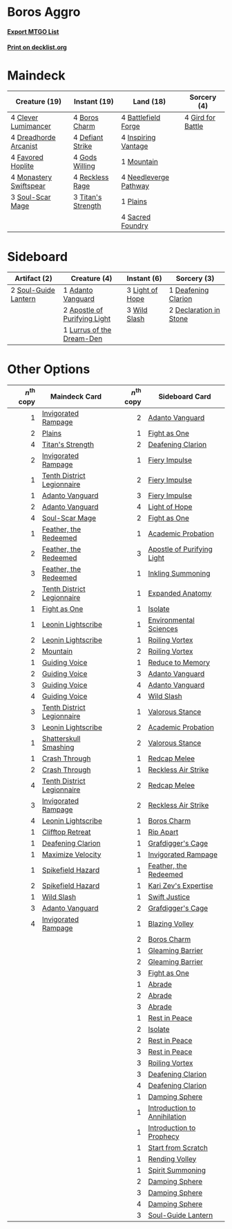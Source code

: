 # Boros Aggro

#### [Export MTGO List](../collection/Boros%20Aggro/Boros%20Aggro.txt)
#### [Print on decklist.org](http://decklist.org/?deckmain=4%09Battlefield%20Forge%0A4%09Boros%20Charm%0A4%09Clever%20Lumimancer%0A4%09Defiant%20Strike%0A4%09Dreadhorde%20Arcanist%0A4%09Favored%20Hoplite%0A4%09Gird%20for%20Battle%0A4%09Gods%20Willing%0A4%09Inspiring%20Vantage%0A4%09Monastery%20Swiftspear%0A1%09Mountain%0A4%09Needleverge%20Pathway%0A1%09Plains%0A4%09Reckless%20Rage%0A4%09Sacred%20Foundry%0A3%09Soul-Scar%20Mage%0A3%09Titan's%20Strength&deckside=1%09Adanto%20Vanguard%0A2%09Apostle%20of%20Purifying%20Light%0A1%09Deafening%20Clarion%0A2%09Declaration%20in%20Stone%0A3%09Light%20of%20Hope%0A1%09Lurrus%20of%20the%20Dream-Den%0A2%09Soul-Guide%20Lantern%0A3%09Wild%20Slash)
# Maindeck

|                                          Creature (19)                                          |                                        Instant (19)                                         |                                           Land (18)                                            |                                        Sorcery (4)                                         |
|-------------------------------------------------------------------------------------------------|---------------------------------------------------------------------------------------------|------------------------------------------------------------------------------------------------|--------------------------------------------------------------------------------------------|
|4 [Clever Lumimancer](http://gatherer.wizards.com/Pages/Card/Details.aspx?multiverseid=513487)   |4 [Boros Charm](http://gatherer.wizards.com/Pages/Card/Details.aspx?multiverseid=442188)     |4 [Battlefield Forge](http://gatherer.wizards.com/Pages/Card/Details.aspx?multiverseid=129479)  |4 [Gird for Battle](http://gatherer.wizards.com/Pages/Card/Details.aspx?multiverseid=452762)|
|4 [Dreadhorde Arcanist](http://gatherer.wizards.com/Pages/Card/Details.aspx?multiverseid=461052) |4 [Defiant Strike](http://gatherer.wizards.com/Pages/Card/Details.aspx?multiverseid=386515)  |4 [Inspiring Vantage](http://gatherer.wizards.com/Pages/Card/Details.aspx?multiverseid=417819)  |                                                                                            |
|4 [Favored Hoplite](http://gatherer.wizards.com/Pages/Card/Details.aspx?multiverseid=373596)     |4 [Gods Willing](http://gatherer.wizards.com/Pages/Card/Details.aspx?multiverseid=442005)    |1 [Mountain](http://gatherer.wizards.com/Pages/Card/Details.aspx?multiverseid=439859)           |                                                                                            |
|4 [Monastery Swiftspear](http://gatherer.wizards.com/Pages/Card/Details.aspx?multiverseid=438706)|4 [Reckless Rage](http://gatherer.wizards.com/Pages/Card/Details.aspx?multiverseid=439767)   |4 [Needleverge Pathway](http://gatherer.wizards.com/Pages/Card/Details.aspx?multiverseid=491918)|                                                                                            |
|3 [Soul-Scar Mage](http://gatherer.wizards.com/Pages/Card/Details.aspx?multiverseid=426850)      |3 [Titan's Strength](http://gatherer.wizards.com/Pages/Card/Details.aspx?multiverseid=398680)|1 [Plains](http://gatherer.wizards.com/Pages/Card/Details.aspx?multiverseid=439856)             |                                                                                            |
|                                                                                                 |                                                                                             |4 [Sacred Foundry](http://gatherer.wizards.com/Pages/Card/Details.aspx?multiverseid=405106)     |                                                                                            |


# Sideboard

|                                         Artifact (2)                                          |                                             Creature (4)                                              |                                       Instant (6)                                        |                                           Sorcery (3)                                           |
|-----------------------------------------------------------------------------------------------|-------------------------------------------------------------------------------------------------------|------------------------------------------------------------------------------------------|-------------------------------------------------------------------------------------------------|
|2 [Soul-Guide Lantern](http://gatherer.wizards.com/Pages/Card/Details.aspx?multiverseid=476488)|1 [Adanto Vanguard](http://gatherer.wizards.com/Pages/Card/Details.aspx?multiverseid=435152)           |3 [Light of Hope](http://gatherer.wizards.com/Pages/Card/Details.aspx?multiverseid=479540)|1 [Deafening Clarion](http://gatherer.wizards.com/Pages/Card/Details.aspx?multiverseid=452915)   |
|                                                                                               |2 [Apostle of Purifying Light](http://gatherer.wizards.com/Pages/Card/Details.aspx?multiverseid=466760)|3 [Wild Slash](http://gatherer.wizards.com/Pages/Card/Details.aspx?multiverseid=391959)   |2 [Declaration in Stone](http://gatherer.wizards.com/Pages/Card/Details.aspx?multiverseid=409750)|
|                                                                                               |1 [Lurrus of the Dream-Den](http://gatherer.wizards.com/Pages/Card/Details.aspx?multiverseid=479746)   |                                                                                          |                                                                                                 |


# Other Options

|*n*<sup>th</sup> copy|                                            Maindeck Card                                            |*n*<sup>th</sup> copy|                                            Sideboard Card                                             |
|--------------------:|-----------------------------------------------------------------------------------------------------|--------------------:|-------------------------------------------------------------------------------------------------------|
|                    1|[Invigorated Rampage](http://gatherer.wizards.com/Pages/Card/Details.aspx?multiverseid=423753)       |                    2|[Adanto Vanguard](http://gatherer.wizards.com/Pages/Card/Details.aspx?multiverseid=435152)             |
|                    2|[Plains](http://gatherer.wizards.com/Pages/Card/Details.aspx?multiverseid=439856)                    |                    1|[Fight as One](http://gatherer.wizards.com/Pages/Card/Details.aspx?multiverseid=479532)                |
|                    4|[Titan's Strength](http://gatherer.wizards.com/Pages/Card/Details.aspx?multiverseid=398680)          |                    2|[Deafening Clarion](http://gatherer.wizards.com/Pages/Card/Details.aspx?multiverseid=452915)           |
|                    2|[Invigorated Rampage](http://gatherer.wizards.com/Pages/Card/Details.aspx?multiverseid=423753)       |                    1|[Fiery Impulse](http://gatherer.wizards.com/Pages/Card/Details.aspx?multiverseid=398516)               |
|                    1|[Tenth District Legionnaire](http://gatherer.wizards.com/Pages/Card/Details.aspx?multiverseid=461149)|                    2|[Fiery Impulse](http://gatherer.wizards.com/Pages/Card/Details.aspx?multiverseid=398516)               |
|                    1|[Adanto Vanguard](http://gatherer.wizards.com/Pages/Card/Details.aspx?multiverseid=435152)           |                    3|[Fiery Impulse](http://gatherer.wizards.com/Pages/Card/Details.aspx?multiverseid=398516)               |
|                    2|[Adanto Vanguard](http://gatherer.wizards.com/Pages/Card/Details.aspx?multiverseid=435152)           |                    4|[Light of Hope](http://gatherer.wizards.com/Pages/Card/Details.aspx?multiverseid=479540)               |
|                    4|[Soul-Scar Mage](http://gatherer.wizards.com/Pages/Card/Details.aspx?multiverseid=426850)            |                    2|[Fight as One](http://gatherer.wizards.com/Pages/Card/Details.aspx?multiverseid=479532)                |
|                    1|[Feather, the Redeemed](http://gatherer.wizards.com/Pages/Card/Details.aspx?multiverseid=461124)     |                    1|[Academic Probation](http://gatherer.wizards.com/Pages/Card/Details.aspx?multiverseid=513484)          |
|                    2|[Feather, the Redeemed](http://gatherer.wizards.com/Pages/Card/Details.aspx?multiverseid=461124)     |                    3|[Apostle of Purifying Light](http://gatherer.wizards.com/Pages/Card/Details.aspx?multiverseid=466760)  |
|                    3|[Feather, the Redeemed](http://gatherer.wizards.com/Pages/Card/Details.aspx?multiverseid=461124)     |                    1|[Inkling Summoning](http://gatherer.wizards.com/Pages/Card/Details.aspx?multiverseid=513687)           |
|                    2|[Tenth District Legionnaire](http://gatherer.wizards.com/Pages/Card/Details.aspx?multiverseid=461149)|                    1|[Expanded Anatomy](http://gatherer.wizards.com/Pages/Card/Details.aspx?multiverseid=513478)            |
|                    1|[Fight as One](http://gatherer.wizards.com/Pages/Card/Details.aspx?multiverseid=479532)              |                    1|[Isolate](http://gatherer.wizards.com/Pages/Card/Details.aspx?multiverseid=447153)                     |
|                    1|[Leonin Lightscribe](http://gatherer.wizards.com/Pages/Card/Details.aspx?multiverseid=513497)        |                    1|[Environmental Sciences](http://gatherer.wizards.com/Pages/Card/Details.aspx?multiverseid=513477)      |
|                    2|[Leonin Lightscribe](http://gatherer.wizards.com/Pages/Card/Details.aspx?multiverseid=513497)        |                    1|[Roiling Vortex](http://gatherer.wizards.com/Pages/Card/Details.aspx?multiverseid=491797)              |
|                    2|[Mountain](http://gatherer.wizards.com/Pages/Card/Details.aspx?multiverseid=439859)                  |                    2|[Roiling Vortex](http://gatherer.wizards.com/Pages/Card/Details.aspx?multiverseid=491797)              |
|                    1|[Guiding Voice](http://gatherer.wizards.com/Pages/Card/Details.aspx?multiverseid=513496)             |                    1|[Reduce to Memory](http://gatherer.wizards.com/Pages/Card/Details.aspx?multiverseid=513502)            |
|                    2|[Guiding Voice](http://gatherer.wizards.com/Pages/Card/Details.aspx?multiverseid=513496)             |                    3|[Adanto Vanguard](http://gatherer.wizards.com/Pages/Card/Details.aspx?multiverseid=435152)             |
|                    3|[Guiding Voice](http://gatherer.wizards.com/Pages/Card/Details.aspx?multiverseid=513496)             |                    4|[Adanto Vanguard](http://gatherer.wizards.com/Pages/Card/Details.aspx?multiverseid=435152)             |
|                    4|[Guiding Voice](http://gatherer.wizards.com/Pages/Card/Details.aspx?multiverseid=513496)             |                    4|[Wild Slash](http://gatherer.wizards.com/Pages/Card/Details.aspx?multiverseid=391959)                  |
|                    3|[Tenth District Legionnaire](http://gatherer.wizards.com/Pages/Card/Details.aspx?multiverseid=461149)|                    1|[Valorous Stance](http://gatherer.wizards.com/Pages/Card/Details.aspx?multiverseid=391950)             |
|                    3|[Leonin Lightscribe](http://gatherer.wizards.com/Pages/Card/Details.aspx?multiverseid=513497)        |                    2|[Academic Probation](http://gatherer.wizards.com/Pages/Card/Details.aspx?multiverseid=513484)          |
|                    1|[Shatterskull Smashing](http://gatherer.wizards.com/Pages/Card/Details.aspx?multiverseid=491802)     |                    2|[Valorous Stance](http://gatherer.wizards.com/Pages/Card/Details.aspx?multiverseid=391950)             |
|                    1|[Crash Through](http://gatherer.wizards.com/Pages/Card/Details.aspx?multiverseid=430777)             |                    1|[Redcap Melee](http://gatherer.wizards.com/Pages/Card/Details.aspx?multiverseid=473097)                |
|                    2|[Crash Through](http://gatherer.wizards.com/Pages/Card/Details.aspx?multiverseid=430777)             |                    1|[Reckless Air Strike](http://gatherer.wizards.com/Pages/Card/Details.aspx?multiverseid=466908)         |
|                    4|[Tenth District Legionnaire](http://gatherer.wizards.com/Pages/Card/Details.aspx?multiverseid=461149)|                    2|[Redcap Melee](http://gatherer.wizards.com/Pages/Card/Details.aspx?multiverseid=473097)                |
|                    3|[Invigorated Rampage](http://gatherer.wizards.com/Pages/Card/Details.aspx?multiverseid=423753)       |                    2|[Reckless Air Strike](http://gatherer.wizards.com/Pages/Card/Details.aspx?multiverseid=466908)         |
|                    4|[Leonin Lightscribe](http://gatherer.wizards.com/Pages/Card/Details.aspx?multiverseid=513497)        |                    1|[Boros Charm](http://gatherer.wizards.com/Pages/Card/Details.aspx?multiverseid=442188)                 |
|                    1|[Clifftop Retreat](http://gatherer.wizards.com/Pages/Card/Details.aspx?multiverseid=443127)          |                    1|[Rip Apart](http://gatherer.wizards.com/Pages/Card/Details.aspx?multiverseid=513717)                   |
|                    1|[Deafening Clarion](http://gatherer.wizards.com/Pages/Card/Details.aspx?multiverseid=452915)         |                    1|[Grafdigger's Cage](http://gatherer.wizards.com/Pages/Card/Details.aspx?multiverseid=278452)           |
|                    1|[Maximize Velocity](http://gatherer.wizards.com/Pages/Card/Details.aspx?multiverseid=452861)         |                    1|[Invigorated Rampage](http://gatherer.wizards.com/Pages/Card/Details.aspx?multiverseid=423753)         |
|                    1|[Spikefield Hazard](http://gatherer.wizards.com/Pages/Card/Details.aspx?multiverseid=491809)         |                    1|[Feather, the Redeemed](http://gatherer.wizards.com/Pages/Card/Details.aspx?multiverseid=461124)       |
|                    2|[Spikefield Hazard](http://gatherer.wizards.com/Pages/Card/Details.aspx?multiverseid=491809)         |                    1|[Kari Zev's Expertise](http://gatherer.wizards.com/Pages/Card/Details.aspx?multiverseid=423755)        |
|                    1|[Wild Slash](http://gatherer.wizards.com/Pages/Card/Details.aspx?multiverseid=391959)                |                    1|[Swift Justice](http://gatherer.wizards.com/Pages/Card/Details.aspx?multiverseid=386374)               |
|                    3|[Adanto Vanguard](http://gatherer.wizards.com/Pages/Card/Details.aspx?multiverseid=435152)           |                    2|[Grafdigger's Cage](http://gatherer.wizards.com/Pages/Card/Details.aspx?multiverseid=278452)           |
|                    4|[Invigorated Rampage](http://gatherer.wizards.com/Pages/Card/Details.aspx?multiverseid=423753)       |                    1|[Blazing Volley](http://gatherer.wizards.com/Pages/Card/Details.aspx?multiverseid=426821)              |
|                     |                                                                                                     |                    2|[Boros Charm](http://gatherer.wizards.com/Pages/Card/Details.aspx?multiverseid=442188)                 |
|                     |                                                                                                     |                    1|[Gleaming Barrier](http://gatherer.wizards.com/Pages/Card/Details.aspx?multiverseid=489930)            |
|                     |                                                                                                     |                    2|[Gleaming Barrier](http://gatherer.wizards.com/Pages/Card/Details.aspx?multiverseid=489930)            |
|                     |                                                                                                     |                    3|[Fight as One](http://gatherer.wizards.com/Pages/Card/Details.aspx?multiverseid=479532)                |
|                     |                                                                                                     |                    1|[Abrade](http://gatherer.wizards.com/Pages/Card/Details.aspx?multiverseid=430772)                      |
|                     |                                                                                                     |                    2|[Abrade](http://gatherer.wizards.com/Pages/Card/Details.aspx?multiverseid=430772)                      |
|                     |                                                                                                     |                    3|[Abrade](http://gatherer.wizards.com/Pages/Card/Details.aspx?multiverseid=430772)                      |
|                     |                                                                                                     |                    1|[Rest in Peace](http://gatherer.wizards.com/Pages/Card/Details.aspx?multiverseid=442021)               |
|                     |                                                                                                     |                    2|[Isolate](http://gatherer.wizards.com/Pages/Card/Details.aspx?multiverseid=447153)                     |
|                     |                                                                                                     |                    2|[Rest in Peace](http://gatherer.wizards.com/Pages/Card/Details.aspx?multiverseid=442021)               |
|                     |                                                                                                     |                    3|[Rest in Peace](http://gatherer.wizards.com/Pages/Card/Details.aspx?multiverseid=442021)               |
|                     |                                                                                                     |                    3|[Roiling Vortex](http://gatherer.wizards.com/Pages/Card/Details.aspx?multiverseid=491797)              |
|                     |                                                                                                     |                    3|[Deafening Clarion](http://gatherer.wizards.com/Pages/Card/Details.aspx?multiverseid=452915)           |
|                     |                                                                                                     |                    4|[Deafening Clarion](http://gatherer.wizards.com/Pages/Card/Details.aspx?multiverseid=452915)           |
|                     |                                                                                                     |                    1|[Damping Sphere](http://gatherer.wizards.com/Pages/Card/Details.aspx?multiverseid=443101)              |
|                     |                                                                                                     |                    1|[Introduction to Annihilation](http://gatherer.wizards.com/Pages/Card/Details.aspx?multiverseid=513479)|
|                     |                                                                                                     |                    1|[Introduction to Prophecy](http://gatherer.wizards.com/Pages/Card/Details.aspx?multiverseid=513480)    |
|                     |                                                                                                     |                    1|[Start from Scratch](http://gatherer.wizards.com/Pages/Card/Details.aspx?multiverseid=513591)          |
|                     |                                                                                                     |                    1|[Rending Volley](http://gatherer.wizards.com/Pages/Card/Details.aspx?multiverseid=394663)              |
|                     |                                                                                                     |                    1|[Spirit Summoning](http://gatherer.wizards.com/Pages/Card/Details.aspx?multiverseid=513728)            |
|                     |                                                                                                     |                    2|[Damping Sphere](http://gatherer.wizards.com/Pages/Card/Details.aspx?multiverseid=443101)              |
|                     |                                                                                                     |                    3|[Damping Sphere](http://gatherer.wizards.com/Pages/Card/Details.aspx?multiverseid=443101)              |
|                     |                                                                                                     |                    4|[Damping Sphere](http://gatherer.wizards.com/Pages/Card/Details.aspx?multiverseid=443101)              |
|                     |                                                                                                     |                    3|[Soul-Guide Lantern](http://gatherer.wizards.com/Pages/Card/Details.aspx?multiverseid=476488)          |

